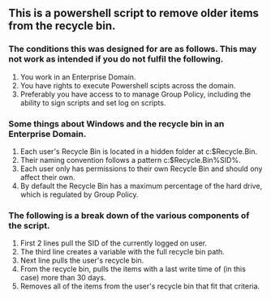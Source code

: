 ## This is a powershell script to remove older items from the recycle bin. 
### The conditions this was designed for are as follows. This may not work as intended if you do not fulfil the following.

1. You work in an Enterprise Domain.
2. You have rights to execute Powershell scipts across the domain.
3. Preferably you have access to to manage Group Policy, including the ability to sign scripts and set log on scripts.

### Some things about Windows and the recycle bin in an Enterprise Domain.

1. Each user's Recycle Bin is located in a hidden folder at c:\$Recycle.Bin.
2. Their naming convention follows a pattern c:\$Recycle.Bin\%SID%.
3. Each user only has permissions to their own Recycle Bin and should ony affect their own.
4. By default the Recycle Bin has a maximum percentage of the hard drive, which is regulated by Group Policy.

### The following is a break down of the various components of the script.

1. First 2 lines pull the SID of the currently logged on user.
2. The third line creates a variable with the full recycle bin path.
3. Next line pulls the user's recycle bin.
4. From the recycle bin, pulls the items with a last write time of (in this case) more than 30 days.
5. Removes all of the items from the user's recycle bin that fit that criteria.